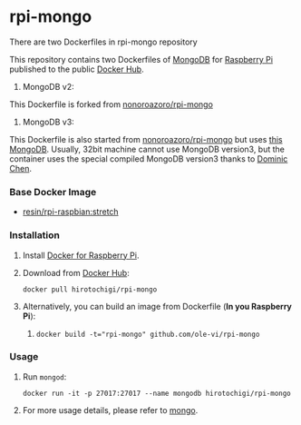 # rpi-mongo

There are two Dockerfiles in rpi-mongo repository

This repository contains two Dockerfiles of [MongoDB](http://www.mongodb.org/) for [Raspberry Pi](https://www.raspberrypi.org/) published to the public [Docker Hub](https://hub.docker.com/repository/docker/treehouses/rpi-mongo).

1. MongoDB v2:

This Dockerfile is forked from [nonoroazoro/rpi-mongo](https://github.com/nonoroazoro/rpi-mongo)
1. MongoDB v3:

This Dockerfile is also started from [nonoroazoro/rpi-mongo](https://github.com/nonoroazoro/rpi-mongo) but uses
[this MongoDB](https://github.com/ddcc/mongodb/releases). Usually, 32bit machine cannot use MongoDB version3, 
but the container uses the special compiled MongoDB version3 thanks to [Dominic Chen](https://www.dcddcc.com/blog/2018-06-09-building-mongodb-for-32-bit-ARM-on-debian-ubuntu.html).

### Base Docker Image

* [resin/rpi-raspbian:stretch](https://github.com/resin-io-library/resin-rpi-raspbian)

### Installation

1. Install [Docker for Raspberry Pi](http://blog.hypriot.com/).

2. Download from [Docker Hub](https://hub.docker.com/u/nonoroazoro/):

    `docker pull hirotochigi/rpi-mongo`

3. Alternatively, you can build an image from Dockerfile (**In you Raspberry Pi**):

    1. `docker build -t="rpi-mongo" github.com/ole-vi/rpi-mongo`

### Usage

1. Run `mongod`:

    `docker run -it -p 27017:27017 --name mongodb hirotochigi/rpi-mongo`

2. For more usage details, please refer to [mongo](https://hub.docker.com/_/mongo/).
